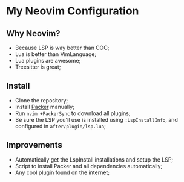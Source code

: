 # My Neovim Configuration

## Why Neovim?
- Because LSP is way better than COC;
- Lua is better than VimLanguage;
- Lua plugins are awesome;
- Treesitter is great;

## Install
- Clone the repository;
- Install [Packer](https://github.com/wbthomason/packer.nvim) manually;
- Run `nvim +PackerSync` to download all plugins;
- Be sure the LSP you'll use is installed using `:LspInstallInfo`, and configured in `after/plugin/lsp.lua`;

## Improvements
- Automatically get the LspInstall installations and setup the LSP;
- Script to install Packer and all dependencies automatically;
- Any cool plugin found on the internet;

